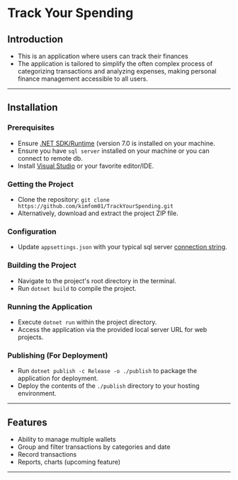 #  Track Your Spending

## Introduction
- This is an application where users can track their finances
- The application is tailored to simplify the often complex process of categorizing transactions and analyzing expenses, making personal finance management accessible to all users.

[//]: # (## Table of Contents)

[//]: # (- Provide a table of contents if the README is lengthy.)

---

## Installation

### Prerequisites
- Ensure [.NET SDK/Runtime](https://dotnet.microsoft.com/download) (version 7.0 is installed on your machine.
- Ensure you have `sql server` installed on your machine or you can connect to remote db.
- Install [Visual Studio](https://visualstudio.microsoft.com/) or your favorite editor/IDE.

### Getting the Project
- Clone the repository: `git clone https://github.com/kimfom01/TrackYourSpending.git`
- Alternatively, download and extract the project ZIP file.

### Configuration

[//]: # (- Set necessary environment variables in `.env` file or system environment.)
- Update `appsettings.json` with your typical sql server [connection string](https://www.connectionstrings.com/sql-server/).

### Building the Project
- Navigate to the project's root directory in the terminal.
- Run `dotnet build` to compile the project.

[//]: # (### Database Setup &#40;If Applicable&#41;)

[//]: # (- Run `dotnet ef database update` to apply migrations.)

### Running the Application
- Execute `dotnet run` within the project directory.
- Access the application via the provided local server URL for web projects.

### Publishing (For Deployment)
- Run `dotnet publish -c Release -o ./publish` to package the application for deployment.
- Deploy the contents of the `./publish` directory to your hosting environment.

---

## Features
- Ability to manage multiple wallets
- Group and filter transactions by categories and date
- Record transactions
- Reports, charts (upcoming feature)

---

[//]: # (## Contributing)

[//]: # (- Guidelines for those who want to contribute to the project.)

[//]: # (- Mention how they can submit pull requests and propose bug fixes or new features.)

[//]: # (## Code of Conduct)

[//]: # (- Outline expectations for participation and the process for reporting unacceptable behavior.)

[//]: # (## License)

[//]: # (- Specify the license under which the project is released.)

[//]: # (## Credits)

[//]: # (- Acknowledge contributors and any third-party resources or libraries used.)

[//]: # ()
[//]: # (## Contact Information)

[//]: # (- Provide contact details for further queries or discussions.)

[//]: # ()
[//]: # (## Changelog)

[//]: # (- &#40;Optional&#41; Include a changelog file detailing the chronological changes made to the project.)

[//]: # ()
[//]: # (## FAQs)

[//]: # (- &#40;Optional&#41; Frequently asked questions about the project.)

[//]: # ()
[//]: # (## Screenshots/Demo)

[//]: # (- &#40;Optional&#41; Include screenshots or a demo video to visually demonstrate your project.)

[//]: # ()
[//]: # (## Known Issues and Roadmap)

[//]: # (- &#40;Optional&#41; List any known issues and future plans for the project.)

